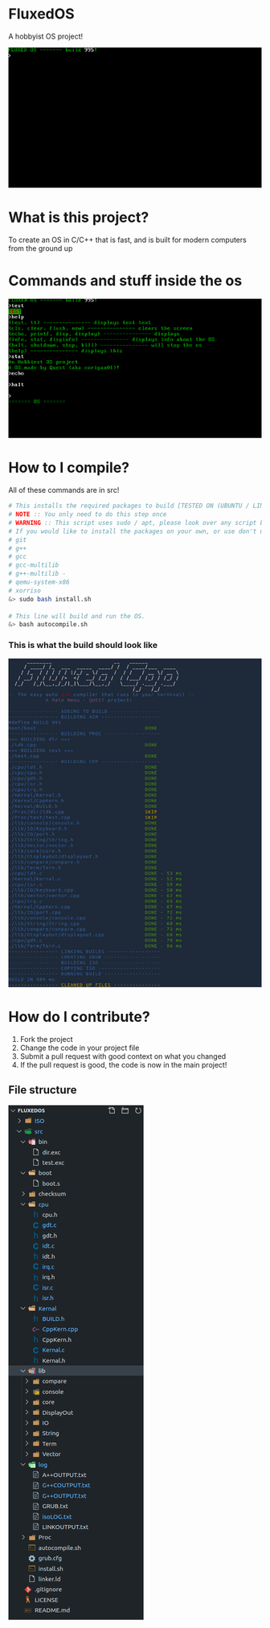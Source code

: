 # FluxedOS
A hobbyist OS project!

![](https://github.com/corigan01/FluxedOS/blob/main/os_pictures/home%20screen.png)

# What is this project?
To create an OS in C/C++ that is fast, and is built for modern computers from the ground up

# Commands and stuff inside the os
![](https://github.com/corigan01/FluxedOS/blob/main/os_pictures/commands.png)

# How to I compile?
All of these commands are in src!
```bash
# This installs the required packages to build [TESTED ON (UBUNTU / LINUX MINT)] 
# NOTE :: You only need to do this step once
# WARNING :: This script uses sudo / apt, please look over any script before you run as sudo
# If you would like to install the packages on your own, or use don't use apt, the packages are
# git 
# g++ 
# gcc
# gcc-multilib 
# g++-multilib -
# qemu-system-x86 
# xorriso 
&> sudo bash install.sh 

# This line will build and run the OS. 
&> bash autocompile.sh
```
### This is what the build should look like
![](https://github.com/corigan01/FluxedOS/blob/main/os_pictures/build.png)

# How do I contribute?
1. Fork the project
2. Change the code in your project file
3. Submit a pull request with good context on what you changed
4. If the pull request is good, the code is now in the main project!

## File structure
![](https://github.com/corigan01/FluxedOS/blob/main/os_pictures/files.png)






